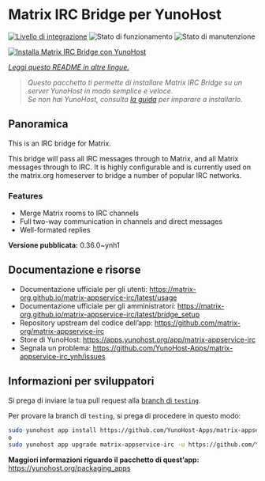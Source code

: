 <!--
N.B.: Questo README è stato automaticamente generato da <https://github.com/YunoHost/apps/tree/master/tools/readme_generator>
NON DEVE essere modificato manualmente.
-->

# Matrix IRC Bridge per YunoHost

[![Livello di integrazione](https://dash.yunohost.org/integration/matrix-appservice-irc.svg)](https://dash.yunohost.org/appci/app/matrix-appservice-irc) ![Stato di funzionamento](https://ci-apps.yunohost.org/ci/badges/matrix-appservice-irc.status.svg) ![Stato di manutenzione](https://ci-apps.yunohost.org/ci/badges/matrix-appservice-irc.maintain.svg)

[![Installa Matrix IRC Bridge con YunoHost](https://install-app.yunohost.org/install-with-yunohost.svg)](https://install-app.yunohost.org/?app=matrix-appservice-irc)

*[Leggi questo README in altre lingue.](./ALL_README.md)*

> *Questo pacchetto ti permette di installare Matrix IRC Bridge su un server YunoHost in modo semplice e veloce.*  
> *Se non hai YunoHost, consulta [la guida](https://yunohost.org/install) per imparare a installarlo.*

## Panoramica

This is an IRC bridge for Matrix. 

This bridge will pass all IRC messages through to Matrix, and all Matrix messages through to IRC.
It is highly configurable and is currently used on the matrix.org homeserver to bridge a number of popular IRC networks.

### Features

- Merge Matrix rooms to IRC channels
- Full two-way communication in channels and direct messages
- Well-formated replies


**Versione pubblicata:** 0.36.0~ynh1
## Documentazione e risorse

- Documentazione ufficiale per gli utenti: <https://matrix-org.github.io/matrix-appservice-irc/latest/usage>
- Documentazione ufficiale per gli amministratori: <https://matrix-org.github.io/matrix-appservice-irc/latest/bridge_setup>
- Repository upstream del codice dell’app: <https://github.com/matrix-org/matrix-appservice-irc>
- Store di YunoHost: <https://apps.yunohost.org/app/matrix-appservice-irc>
- Segnala un problema: <https://github.com/YunoHost-Apps/matrix-appservice-irc_ynh/issues>

## Informazioni per sviluppatori

Si prega di inviare la tua pull request alla [branch di `testing`](https://github.com/YunoHost-Apps/matrix-appservice-irc_ynh/tree/testing).

Per provare la branch di `testing`, si prega di procedere in questo modo:

```bash
sudo yunohost app install https://github.com/YunoHost-Apps/matrix-appservice-irc_ynh/tree/testing --debug
o
sudo yunohost app upgrade matrix-appservice-irc -u https://github.com/YunoHost-Apps/matrix-appservice-irc_ynh/tree/testing --debug
```

**Maggiori informazioni riguardo il pacchetto di quest’app:** <https://yunohost.org/packaging_apps>
